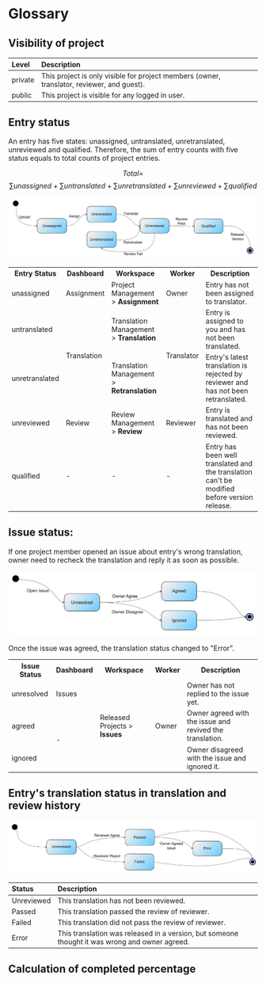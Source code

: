 # Glossary

## Visibility of project

|Level|Description|
| :--- | :--- |
|private|This project is only visible for project members (owner, translator, reviewer, and guest). |
|public|This project is visible for any logged in user. |


## Entry status

<span id='entry-status'></span>

An entry has five states: unassigned, untranslated, unretranslated, unreviewed and qualified.
Therefore, the sum of entry counts with five status equals to total counts of project entries.

$$ Total = $$
$$ \sum unassigned + \sum untranslated + \sum unretranslated + \sum unreviewed + \sum qualified $$

![](/assets/entry_status.png)

<table>
  <tr>
    <th>Entry Status</th>
    <th>Dashboard</th>
    <th>Workspace</th>
    <th>Worker</th>
    <th>Description</th>
  </tr>
  <tr>
    <td>unassigned</td>
    <td>Assignment</td>
    <td>Project Management &gt; <b>Assignment</b></td>
    <td>Owner</td>
    <td>Entry has not been assigned to translator.</td>
  </tr>
  <tr>
    <td>untranslated</td>
    <td rowspan="2">Translation</td>
    <td>Translation Management &gt; <b>Translation</b></td>
    <td rowspan="2">Translator</td>
    <td>Entry is assigned to you and has not been translated.</td>
  </tr>
  <tr>
    <td>unretranslated</td>
    <td>Translation Management &gt; <b>Retranslation</b></td>
    <td>Entry's latest translation is rejected by reviewer and has not been retranslated.</td>
  </tr>
  <tr>
    <td>unreviewed</td>
    <td>Review</td>
    <td>Review Management &gt; <b>Review</b> </td>
    <td>Reviewer</td>
    <td>Entry is translated and has not been reviewed. </td>
  </tr>
  <tr>
    <td>qualified</td>
    <td>-</td>
    <td>-</td>
    <td>-</td>
    <td>Entry has been well translated and the translation can't be modified before version release.</td>
  </tr>
</table>

## Issue status:
<span id='issue-status'></span>

If one project member opened an issue about entry's wrong translation, owner need to recheck the translation and reply it as soon as possible.

![](/assets/issue_status.png)

Once the issue was agreed, the translation status changed to "Error".

<table>
  <tr>
    <th>Issue Status</th>
    <th>Dashboard</th>
    <th>Workspace</th>
    <th>Worker</th>
    <th>Description</th>
  </tr>
  <tr>
    <td>unresolved</td>
    <td>Issues</td>
    <td rowspan="3">Released Projects &gt; <b>Issues</b> </td>
    <td rowspan="3">Owner</td>
    <td>Owner has not replied to the issue yet.</td>
  </tr>
  <tr>
    <td>agreed</td>
    <td rowspan="2">-</td>
    <td>Owner agreed with the issue and revived the translation.</td>
  </tr>
  <tr>
    <td>ignored</td>
    <td>Owner disagreed with the issue and ignored it.</td>
  </tr>
</table>

## Entry's translation status in translation and review history
<span id='translation-status'></span>

![](/assets/translation_status.png)

| Status | Description |
| :--- | :--- |
| Unreviewed | This translation has not been reviewed. |
| Passed | This translation passed the review of reviewer. |
| Failed | This translation did not pass the review of reviewer. |
| Error | This translation was released in a version, but someone thought it was wrong and owner agreed. |

## Calculation of completed percentage 







